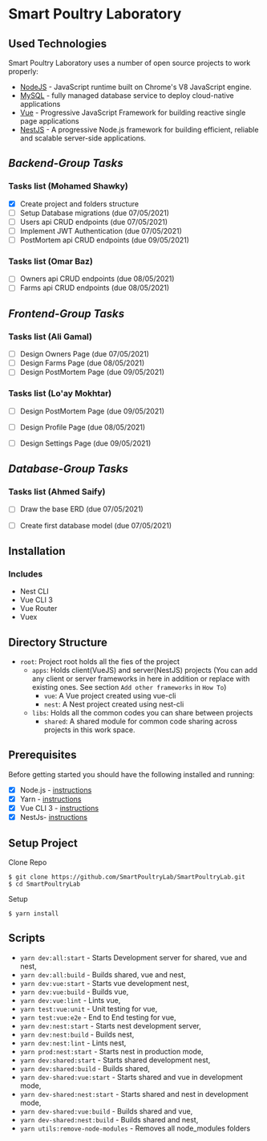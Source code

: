 # Smart Poultry Laboratory

## Used Technologies
Smart Poultry Laboratory uses a number of open source projects to work properly:

- [NodeJS](https://nodejs.org) -  JavaScript runtime built on Chrome's V8 JavaScript engine.
- [MySQL](https://www.mysql.com/) - fully managed database service to deploy cloud-native applications
- [Vue](https://vuejs.org/) - Progressive JavaScript Framework for building reactive single page applications
- [NestJS](https://nestjs.com/) - A progressive Node.js framework for building efficient, reliable and scalable server-side applications.

## _Backend-Group Tasks_

### Tasks list (Mohamed Shawky)

- [x] Create project and folders structure
- [ ] Setup Database migrations         (due 07/05/2021)
- [ ] Users api CRUD endpoints          (due 07/05/2021)
- [ ] Implement JWT Authentication      (due 07/05/2021)
- [ ] PostMortem api CRUD endpoints     (due 09/05/2021)

### Tasks list (Omar Baz)

- [ ] Owners api CRUD endpoints     (due 08/05/2021)
- [ ] Farms api CRUD endpoints      (due 08/05/2021)

## _Frontend-Group Tasks_

### Tasks list (Ali Gamal)

- [ ] Design Owners Page         (due 07/05/2021)
- [ ] Design Farms Page          (due 08/05/2021)
- [ ] Design PostMortem Page     (due 09/05/2021)
  
### Tasks list (Lo'ay Mokhtar)

- [ ]  Design PostMortem Page     (due 09/05/2021)
- [ ]  Design Profile Page        (due 08/05/2021)
- [ ]  Design Settings Page       (due 09/05/2021)


## _Database-Group Tasks_

### Tasks list (Ahmed Saify)

- [ ] Draw the base ERD (due 07/05/2021)
- [ ] Create first database model (due 07/05/2021)


## Installation

### Includes
* Nest CLI
* Vue CLI 3
* Vue Router
* Vuex

## Directory Structure

- `root`: Project root holds all the fies of the project
    - `apps`: Holds client(VueJS) and server(NestJS) projects (You can add any client or server frameworks in here in addition or replace with existing ones. See section `Add other frameworks` in `How To`)
        - `vue`: A Vue project created using vue-cli
        - `nest`: A Nest project created using nest-cli
    - `libs`: Holds all the common codes you can share between projects
        - `shared`: A shared module for common code sharing across projects in this work space.


## Prerequisites

Before getting started you should have the following installed and running:

- [x] Node.js - [instructions](https://nodejs.org/en/download/)
- [X] Yarn - [instructions](https://yarnpkg.com/en/docs/install)
- [X] Vue CLI 3 - [instructions](https://cli.vuejs.org/guide/installation.html)
- [X] NestJs- [instructions](https://docs.nestjs.com/)
  
## Setup Project
Clone Repo
```
$ git clone https://github.com/SmartPoultryLab/SmartPoultryLab.git
$ cd SmartPoultryLab
```

Setup
```
$ yarn install
```

## Scripts

* `yarn dev:all:start` - Starts Development server for shared, vue and nest,
* `yarn dev:all:build` - Builds shared, vue and nest,
* `yarn dev:vue:start` - Starts vue development nest,
* `yarn dev:vue:build` - Builds vue,
* `yarn dev:vue:lint` - Lints vue,
* `yarn test:vue:unit` - Unit testing for vue,
* `yarn test:vue:e2e` - End to End testing for vue,
* `yarn dev:nest:start` - Starts nest development server,
* `yarn dev:nest:build` - Builds nest,
* `yarn dev:nest:lint` - Lints nest,
* `yarn prod:nest:start` - Starts nest in production mode,
* `yarn dev:shared:start` - Starts shared development nest,
* `yarn dev:shared:build` - Builds shared,
* `yarn dev-shared:vue:start` - Starts shared and vue in development mode,
* `yarn dev-shared:nest:start` - Starts shared and nest in development mode,
* `yarn dev-shared:vue:build` - Builds shared and vue,
* `yarn dev-shared:nest:build` - Builds shared and nest,
* `yarn utils:remove-node-modules` - Removes all node_modules folders
